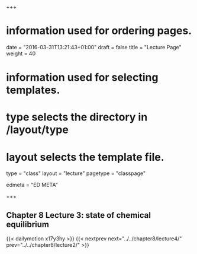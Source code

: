 +++
# information used for ordering pages.
date = "2016-03-31T13:21:43+01:00"
draft = false
title = "Lecture Page"
weight = 40

# information used for selecting templates.
# type selects the directory in /layout/type
# layout selects the template file.

type   = "class"
layout = "lecture"
pagetype = "classpage"





edmeta = "ED META"

+++
## Chapter 8 Lecture 3: state of chemical equilibrium
{{< dailymotion x17y3hy >}}
{{< nextprev next="../../chapter8/lecture4/"     prev="../../chapter8/lecture2/"  >}}

